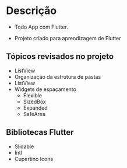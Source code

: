 # Descrição

- Todo App com Flutter.

- Projeto criado para aprendizagem de Flutter

## Tópicos revisados no projeto

- ListView
- Organização da estrutura de pastas
- ListView
- Widgets de espaçamento
    - Flexible
    - SizedBox
    - Expanded
    - SafeArea


## Bibliotecas Flutter

- Slidable
- Intl
- Cupertino Icons